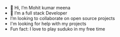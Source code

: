 - 👋 Hi, I’m Mohit kumar meena
- 🌱 I’m a full stack Developer
- I’m looking to collaborate on open source projects
-  I'm looking for help with my projects
- Fun fact: I love to play suduko in my free time 


<!---
mohit-kr18/mohit-kr18 is a ✨ special ✨ repository because its `README.md` (this file) appears on your GitHub profile.
You can click the Preview link to take a look at your changes.
--->
